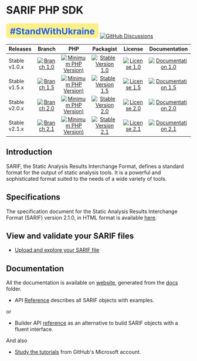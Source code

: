 <!-- markdownlint-disable MD013 -->
# SARIF PHP SDK

[![StandWithUkraine](https://raw.githubusercontent.com/vshymanskyy/StandWithUkraine/main/badges/StandWithUkraine.svg)](https://github.com/vshymanskyy/StandWithUkraine/blob/main/docs/README.md)
[![GitHub Discussions](https://img.shields.io/github/discussions/llaville/sarif-php-sdk)](https://github.com/llaville/sarif-php-sdk/discussions)

| Releases      |                    Branch                     |                               PHP                               |                          Packagist                          |                     License                      |                           Documentation                            |
|:--------------|:---------------------------------------------:|:---------------------------------------------------------------:|:-----------------------------------------------------------:|:------------------------------------------------:|:------------------------------------------------------------------:|
| Stable v1.0.x | [![Branch 1.0][Branch_100x-img]][Branch_100x] | [![Minimum PHP Version)][PHPVersion_100x-img]][PHPVersion_100x] | [![Stable Version 1.0][Packagist_100x-img]][Packagist_100x] | [![License 1.0][License_100x-img]][License_100x] | [![Documentation 1.0][Documentation_100x-img]][Documentation_100x] |
| Stable v1.5.x | [![Branch 1.5][Branch_105x-img]][Branch_105x] | [![Minimum PHP Version)][PHPVersion_105x-img]][PHPVersion_105x] | [![Stable Version 1.5][Packagist_105x-img]][Packagist_105x] | [![License 1.5][License_105x-img]][License_105x] | [![Documentation 1.5][Documentation_105x-img]][Documentation_105x] |
| Stable v2.0.x | [![Branch 2.0][Branch_200x-img]][Branch_200x] | [![Minimum PHP Version)][PHPVersion_200x-img]][PHPVersion_200x] | [![Stable Version 2.0][Packagist_200x-img]][Packagist_200x] | [![License 2.0][License_200x-img]][License_200x] | [![Documentation 2.0][Documentation_200x-img]][Documentation_200x] |
| Stable v2.1.x | [![Branch 2.1][Branch_201x-img]][Branch_201x] | [![Minimum PHP Version)][PHPVersion_201x-img]][PHPVersion_201x] | [![Stable Version 2.1][Packagist_201x-img]][Packagist_201x] | [![License 2.1][License_201x-img]][License_201x] | [![Documentation 2.1][Documentation_201x-img]][Documentation_201x] |

[Branch_100x-img]: https://img.shields.io/badge/branch-1.0-orange
[Branch_100x]: https://github.com/llaville/sarif-php-sdk/tree/1.0
[PHPVersion_100x-img]: https://img.shields.io/packagist/php-v/bartlett/sarif-php-sdk/1.0.1
[PHPVersion_100x]: https://www.php.net/supported-versions.php
[Packagist_100x-img]: https://img.shields.io/badge/packagist-v1.0.1-blue
[Packagist_100x]: https://packagist.org/packages/bartlett/sarif-php-sdk
[License_100x-img]: https://img.shields.io/packagist/l/bartlett/sarif-php-sdk
[License_100x]: https://github.com/llaville/sarif-php-sdk/blob/1.0/LICENSE
[Documentation_100x-img]: https://img.shields.io/badge/documentation-v1.0-green
[Documentation_100x]: https://github.com/llaville/sarif-php-sdk/tree/1.0/docs

[Branch_105x-img]: https://img.shields.io/badge/branch-1.5-orange
[Branch_105x]: https://github.com/llaville/sarif-php-sdk/tree/1.5
[PHPVersion_105x-img]: https://img.shields.io/packagist/php-v/bartlett/sarif-php-sdk/1.5.0
[PHPVersion_105x]: https://www.php.net/supported-versions.php
[Packagist_105x-img]: https://img.shields.io/badge/packagist-v1.5.0-blue
[Packagist_105x]: https://packagist.org/packages/bartlett/sarif-php-sdk
[License_105x-img]: https://img.shields.io/packagist/l/bartlett/sarif-php-sdk
[License_105x]: https://github.com/llaville/sarif-php-sdk/blob/1.5/LICENSE
[Documentation_105x-img]: https://img.shields.io/badge/documentation-v1.5-green
[Documentation_105x]: https://github.com/llaville/sarif-php-sdk/tree/1.5/docs

[Branch_200x-img]: https://img.shields.io/badge/branch-2.0-orange
[Branch_200x]: https://github.com/llaville/sarif-php-sdk/tree/2.0
[PHPVersion_200x-img]: https://img.shields.io/packagist/php-v/bartlett/sarif-php-sdk/2.0.1
[PHPVersion_200x]: https://www.php.net/supported-versions.php
[Packagist_200x-img]: https://img.shields.io/badge/packagist-v2.0.1-blue
[Packagist_200x]: https://packagist.org/packages/bartlett/sarif-php-sdk
[License_200x-img]: https://img.shields.io/packagist/l/bartlett/sarif-php-sdk
[License_200x]: https://github.com/llaville/sarif-php-sdk/blob/2.0/LICENSE
[Documentation_200x-img]: https://img.shields.io/badge/documentation-v2.0-green
[Documentation_200x]: https://github.com/llaville/sarif-php-sdk/tree/2.0/docs

[Branch_201x-img]: https://img.shields.io/badge/branch-2.1-orange
[Branch_201x]: https://github.com/llaville/sarif-php-sdk/tree/2.1
[PHPVersion_201x-img]: https://img.shields.io/packagist/php-v/bartlett/sarif-php-sdk/2.1.0
[PHPVersion_201x]: https://www.php.net/supported-versions.php
[Packagist_201x-img]: https://img.shields.io/badge/packagist-v2.1.0-blue
[Packagist_201x]: https://packagist.org/packages/bartlett/sarif-php-sdk
[License_201x-img]: https://img.shields.io/packagist/l/bartlett/sarif-php-sdk
[License_201x]: https://github.com/llaville/sarif-php-sdk/blob/2.1/LICENSE
[Documentation_201x-img]: https://img.shields.io/badge/documentation-v2.1-green
[Documentation_201x]: https://github.com/llaville/sarif-php-sdk/tree/2.1/docs

## Introduction

SARIF, the Static Analysis Results Interchange Format, defines a standard format for the output of static analysis tools.
It is a powerful and sophisticated format suited to the needs of a wide variety of tools.

## Specifications

The specification document for the Static Analysis Results Interchange Format (SARIF) version 2.1.0, in HTML format
is available [here][sarif-specs].

## View and validate your SARIF files

- [Upload and explore your SARIF file][sarif-validator]

## Documentation

All the documentation is available on [website](https://llaville.github.io/sarif-php-sdk/2.1),
generated from the [docs](https://github.com/llaville/sarif-php-sdk/tree/2.1/docs) folder.

- API [Reference](docs/reference/README.md) describes all SARIF objects with examples.

or

- Builder API [reference](docs/builder/README.md) as an alternative to build SARIF objects with a fluent interface.

And also

- [Study the tutorials][sarif-tutorials] from GitHub's Microsoft account.

[sarif-specs]: https://docs.oasis-open.org/sarif/sarif/v2.1.0/sarif-v2.1.0.html
[sarif-validator]: https://sarifweb.azurewebsites.net/Validation
[sarif-tutorials]: https://github.com/microsoft/sarif-tutorials
